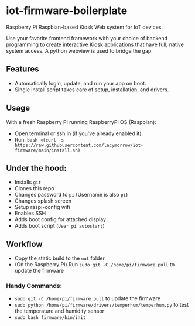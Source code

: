 # iot-firmware-boilerplate
Raspberry Pi Raspbian-based Kiosk Web system for IoT devices.

Use your favorite frontend framework with your choice of backend programming to create interactive Kiosk applications that have full, native system access. A python webview is used to bridge the gap.

## Features

- Automatically login, update, and run your app on boot.
- Single install script takes care of setup, installation, and drivers.

## Usage

With a fresh Raspberry Pi running RaspberryPi OS (Raspbian):

- Open terminal or ssh in (if you've already enabled it)
- Run: `bash <(curl -s https://raw.githubusercontent.com/lacymorrow/iot-firmware/main/install.sh)`

## Under the hood:

- Installs `git`
- Clones this repo
- Changes password to `pi` (Username is also `pi`)
- Changes splash screen
- Setup raspi-config wifi
- Enables SSH
- Adds boot config for attached display
- Adds boot script (`User pi autostart`)

## Workflow

- Copy the static build to the `out` folder
- (On the Raspberry Pi) Run `sudo git -C /home/pi/firmware pull` to update the firmware

### Handy Commands:

- `sudo git -C /home/pi/firmware pull` to update the firmware
- `sudo python /home/pi/firmware/drivers/temperhum/temperhum.py` to test the temperature and humidity sensor
- `sudo bash firmware/bin/init`